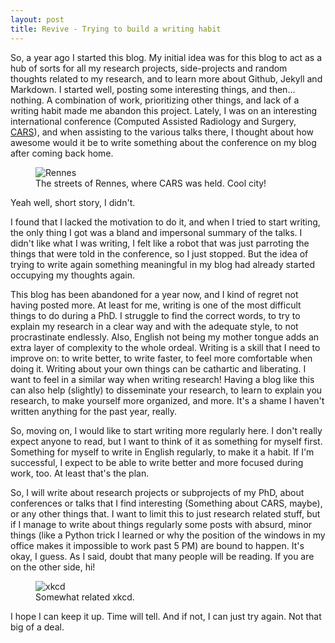 ```yaml
---
layout: post
title: Revive - Trying to build a writing habit
---
```


So, a year ago I started this blog. My initial idea was for this blog to act as a hub of sorts for all my research projects, side-projects and random thoughts related to my research, and to learn more about Github, Jekyll and Markdown. I started well, posting some interesting things, and then... nothing. A combination of work, prioritizing other things, and lack of a writing habit made me abandon this project. Lately, I was on an interesting international conference (Computed Assisted Radiology and Surgery, [CARS](https://www.cars-int.org)), and when assisting to the various talks there, I thought about how awesome would it be to write something about the conference on my blog after coming back home.

<figure>
  <img src="{{site.url}}/images/2019-7-12-rennes.jpg" alt="Rennes"/>
  <figcaption>The streets of Rennes, where CARS was held. Cool city!</figcaption>
</figure>

Yeah well, short story, I didn't. 

I found that I lacked the motivation to do it, and when I tried to start writing, the only thing I got was a bland and impersonal summary of the talks. I didn't like what I was writing, I felt like a robot that was just parroting the things that were told in the conference, so I just stopped. But the idea of trying to write again something meaningful in my blog had already started occupying my thoughts again.

This blog has been abandoned for a year now, and I kind of regret not having posted more. At least for me, writing is one of the most difficult things to do during a PhD. I struggle to find the correct words, to try to explain my research in a clear way and with the adequate style, to not procrastinate endlessly. Also, English not being my mother tongue adds an extra layer of complexity to the whole ordeal. Writing is a skill that I need to improve on: to write better, to write faster, to feel more comfortable when doing it. Writing about your own things can be cathartic and liberating. I want to feel in a similar way when writing research! Having a blog like this can also help (slightly) to disseminate your research, to learn to explain you research, to make yourself more organized, and more. It's a shame I haven't written anything for the past year, really.

So, moving on, I would like to start writing more regularly here. I don't really expect anyone to read, but I want to think of it as something for myself first. Something for myself to write in English regularly, to make it a habit. If I'm successful, I expect to be able to write better and more focused during work, too. At least that's the plan.

So, I will write about research projects or subprojects of my PhD, about conferences or talks that I find interesting (Something about CARS, maybe), or any other things that. I want to limit this to just research related stuff, but if I manage to write about things regularly some posts with absurd, minor things (like a Python trick I learned or why the position of the windows in my office makes it impossible to work past 5 PM) are bound to happen. It's okay, I guess. As I said, doubt that many people will be reading. If you are on the other side, hi! 

<figure>
  <img src="https://imgs.xkcd.com/comics/time_management.png" alt="xkcd"/>
  <figcaption>Somewhat related xkcd.</figcaption>
</figure>

I hope I can keep it up. Time will tell. And if not, I can just try again. Not that big of a deal.
